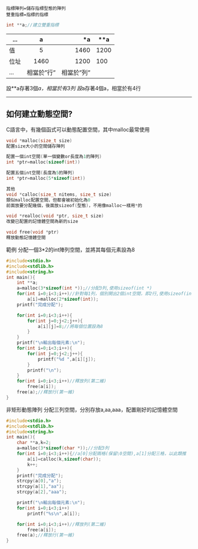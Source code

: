 ```
指標陣列=儲存指標型態的陣列
雙重指標=指標的指標
```
```c
int **a;//建立雙重指標
```
...| a | *a | **a 
--------------|:-----:|-----:| ----
值    | 5|  1460 |   1200 
位址  | 1460 | 1200 | 100
... |相當於”行” | 相當於”列” 

設**a存著3個*a，相當於有3列
設*a存著4個a，相當於有4行

----

## 如何建立動態空間?

C語言中，有幾個函式可以動態配置空間，其中malloc最常使用
```c
void *malloc(size_t size) 
配置size大小的空間儲存陣列

配置一個int空間(單一個變數or長度為1的陣列)
int *ptr=malloc(sizeof(int))

配置五個int空間(長度為5的陣列)
int *ptr=malloc(5*sizeof(int))

其他
void *calloc(size_t nitems, size_t size)
類似malloc配置空間，但都會被初始化為0
前面放要分配幾個，後面放sizeof(型態)，不用像malloc一樣用*的

void *realloc(void *ptr, size_t size)
改變已配置的記憶體空間為新的size

void free(void *ptr)
釋放動態記憶體空間
```
範例
分配一個3*2的int陣列空間，並將其每個元素設為8
```c
#include<stdio.h>
#include<stdlib.h>
#include<string.h>
int main(){
    int **a;
    a=malloc(3*sizeof(int *));//分配3列,使用sizeof(int *)
    for(int i=0;i<3;i++)//針對每1列，個別開出2個int空間，即2行,使用sizeof(int)
        a[i]=malloc(2*sizeof(int));
    printf("完成分配");

    for(int i=0;i<3;i++){
        for(int j=0;j<2;j++){
            a[i][j]=8;//將每個位置設為8
        }
    }
    printf("\n輸出每個元素:\n");
    for(int i=0;i<3;i++){
        for(int j=0;j<2;j++){
            printf("%d ",a[i][j]);
        }
        printf("\n");
    }
    for(int i=0;i<3;i++)//釋放列(第二維)
        free(a[i]);
    free(a);//釋放行(第一維)
}
```
非矩形動態陣列
分配三列空間，分別存放a,aa,aaa，配置剛好的記憶體空間
```c
#include<stdio.h>
#include<stdlib.h>
#include<string.h>
int main(){
    char **a,k=2;
    a=malloc(3*sizeof(char *));//分配3列
    for(int i=0;i<3;i++){//a[0]分配兩格(保留\0空間),a[1]分配三格，以此類推
        a[i]=calloc(k,sizeof(char));
        k++;
    }
    printf("完成分配");
    strcpy(a[0],"a");
    strcpy(a[1],"aa");
    strcpy(a[2],"aaa");

    printf("\n輸出每個元素:\n");
    for(int i=0;i<3;i++)
        printf("%s\n",a[i]);

    for(int i=0;i<3;i++)//釋放列(第二維)
        free(a[i]);
    free(a);//釋放行(第一維)
}
```
